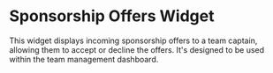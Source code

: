 
# Sponsorship Offers Widget

This widget displays incoming sponsorship offers to a team captain, allowing them to accept or decline the offers. It's designed to be used within the team management dashboard.
